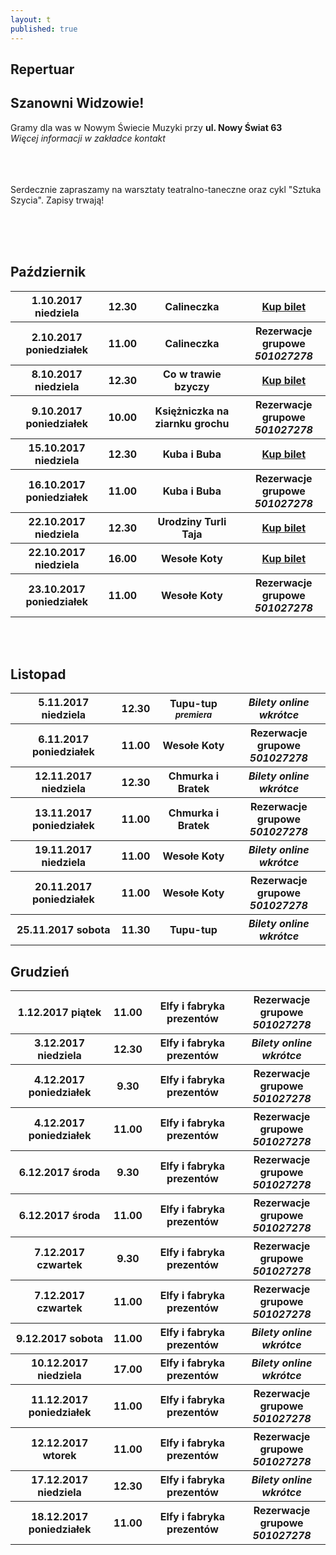 ```yaml
---
layout: t
published: true
---
```


<link rel="stylesheet" href="https://unpkg.com/purecss@0.6.2/build/pure-min.css" integrity="sha384-UQiGfs9ICog+LwheBSRCt1o5cbyKIHbwjWscjemyBMT9YCUMZffs6UqUTd0hObXD" crossorigin="anonymous">







## Repertuar  

## Szanowni Widzowie!

Gramy dla was w Nowym Świecie Muzyki przy <strong>ul. Nowy Świat 63</strong> <br />
<i> Więcej informacji w zakładce kontakt</i> 
<br /><br /><br /><br /> 

Serdecznie zapraszamy na warsztaty teatralno-taneczne oraz cykl "Sztuka Szycia". Zapisy trwają!
<br /><br />
	
<br /><br />

## Październik

<table class="pure-table">
<tr>
		<th>1.10.2017 niedziela</th>
		<th>12.30</th>
		<th>Calineczka</th>
		<th><a href="https://ewejsciowki.pl/embedded/rezerwacja/77776
    ">Kup bilet</a></th>
	</tr>
	<tr>
		<th>2.10.2017 poniedziałek</th>
		<th>11.00</th>
		<th>Calineczka</th>
		<th>Rezerwacje grupowe <i><br />501027278</i></th>
	</tr>
	<tr>
		<th>8.10.2017 niedziela</th>
		<th>12.30</th>
		<th>Co w trawie bzyczy</th>
		<th><a href="https://ewejsciowki.pl/embedded/rezerwacja/77777
    ">Kup bilet</a></th>
	</tr>
	<tr>
		<th>9.10.2017 poniedziałek</th>
		<th>10.00</th>
		<th>Księżniczka na ziarnku grochu</th>
		<th>Rezerwacje grupowe <i><br />501027278</i></th>
	</tr>
	<tr>
		<th>15.10.2017 niedziela</th>
		<th>12.30</th>
		<th>Kuba i Buba</th>
		<th><a href="https://ewejsciowki.pl/embedded/rezerwacja/77778
    ">Kup bilet</a></th>
	</tr>
	<tr>
		<th>16.10.2017 poniedziałek</th>
		<th>11.00</th>
		<th>Kuba i Buba</th>
		<th>Rezerwacje grupowe <i><br />501027278</i></th>
	</tr>
	<tr>
		<th>22.10.2017 niedziela</th>
		<th>12.30</th>
		<th>Urodziny Turli Taja</th>
		<th><a href="https://ewejsciowki.pl/embedded/rezerwacja/78179
    ">Kup bilet</a></th>
	</tr>
	<tr>
		<th>22.10.2017 niedziela</th>
		<th>16.00</th>
		<th>Wesołe Koty</th>
		<th><a href="https://ewejsciowki.pl/embedded/rezerwacja/77779
    ">Kup bilet</a></th>
	</tr>
	<tr>
		<th>23.10.2017 poniedziałek</th>
		<th>11.00</th>
		<th>Wesołe Koty</th>
		<th>Rezerwacje grupowe <i><br />501027278</i></th>
	</tr>
<!-- 	<tr>
		<th>29.10.2017 niedziela</th>
		<th>12.30</th>
		<th>Urodziny Turli Taja</th>
		<th><a href="https://ewejsciowki.pl/embedded/rezerwacja/67921
    ">Kup bilet</a></th>
	</tr>
	<tr>
		<th>29.10.2017 niedziela</th>
		<th>16.00</th>
		<th>Księżniczka na ziarnku grochu</th>
		<th><a href="https://ewejsciowki.pl/embedded/rezerwacja/67921
    ">Kup bilet</a></th>
	</tr>
	<tr>
		<th>30.10.2017 poniedziałek</th>
		<th>11.00</th>
		<th>Księżniczka na ziarnku grochu</th>
		<th><a href="https://ewejsciowki.pl/embedded/rezerwacja/67921
    ">Kup bilet</a></th>
	</tr> -->
	
</table>

<br /><br />

## Listopad

<table class="pure-table">
	<tr>
		<th>5.11.2017 niedziela</th>
		<th>12.30</th>
		<th>Tupu-tup<br /><small><i>premiera</i></small></th>
		<th><i>Bilety online wkrótce<i/></th>
	</tr>
	<tr>
		<th>6.11.2017 poniedziałek</th>
		<th>11.00</th>
		<th>Wesołe Koty</th>
		<th>Rezerwacje grupowe <i><br />501027278</i></th>
	</tr>
	<tr>
		<th>12.11.2017 niedziela</th>
		<th>12.30</th>
		<th>Chmurka i Bratek</th>
		<th><i>Bilety online wkrótce<i/></th>
	</tr>
	<tr>
		<th>13.11.2017 poniedziałek</th>
		<th>11.00</th>
		<th>Chmurka i Bratek</th>
		<th>Rezerwacje grupowe <i><br />501027278</i></th>
	</tr>
	<tr>
		<th>19.11.2017 niedziela</th>
		<th>11.00</th>
		<th>Wesołe Koty</th>
		<th><i>Bilety online wkrótce<i/></th>
	</tr>
	<tr>
		<th>20.11.2017 poniedziałek</th>
		<th>11.00</th>
		<th>Wesołe Koty</th>
		<th>Rezerwacje grupowe <i><br />501027278</i></th>
	</tr>
	<tr>
		<th>25.11.2017 sobota</th>
		<th>11.30</th>
		<th>Tupu-tup</th>
		<th><i>Bilety online wkrótce</i></th>
	</tr>
</table>

## Grudzień

<table class="pure-table">
	<tr>
		<th>1.12.2017 piątek</th>
		<th>11.00</th>
		<th>Elfy i fabryka prezentów</th>
		<th>Rezerwacje grupowe <i><br />501027278</i></th>
	</tr>
	<tr>
		<th>3.12.2017 niedziela</th>
		<th>12.30</th>
		<th>Elfy i fabryka prezentów</th>
		<th><i>Bilety online wkrótce<i/></th>
	</tr>
	<tr>
		<th>4.12.2017 poniedziałek</th>
		<th>9.30</th>
		<th>Elfy i fabryka prezentów</th>
		<th>Rezerwacje grupowe <i><br />501027278</i></th>
	</tr>
	<tr>
		<th>4.12.2017 poniedziałek</th>
		<th>11.00</th>
		<th>Elfy i fabryka prezentów</th>
		<th>Rezerwacje grupowe <i><br />501027278</i></th>
	</tr>
	<tr>
		<th>6.12.2017 środa</th>
		<th>9.30</th>
		<th>Elfy i fabryka prezentów</th>
		<th>Rezerwacje grupowe <i><br />501027278</i></th>
	</tr>
	<tr>
		<th>6.12.2017 środa</th>
		<th>11.00</th>
		<th>Elfy i fabryka prezentów</th>
		<th>Rezerwacje grupowe <i><br />501027278</i></th>
	</tr>
	<tr>
		<th>7.12.2017 czwartek</th>
		<th>9.30</th>
		<th>Elfy i fabryka prezentów</th>
		<th>Rezerwacje grupowe <i><br />501027278</i></th>
	</tr>
	<tr>
		<th>7.12.2017 czwartek</th>
		<th>11.00</th>
		<th>Elfy i fabryka prezentów</th>
		<th>Rezerwacje grupowe <i><br />501027278</i></th>
	</tr>
	<tr>
		<th>9.12.2017 sobota</th>
		<th>11.00</th>
		<th>Elfy i fabryka prezentów</th>
		<th><i>Bilety online wkrótce<i/></th>
	</tr>
	<tr>
		<th>10.12.2017 niedziela</th>
		<th>17.00</th>
		<th>Elfy i fabryka prezentów</th>
		<th><i>Bilety online wkrótce<i/></th>
	</tr>
	<tr>
		<th>11.12.2017 poniedziałek</th>
		<th>11.00</th>
		<th>Elfy i fabryka prezentów</th>
		<th>Rezerwacje grupowe <i><br />501027278</i></th>
	</tr>
	<tr>
		<th>12.12.2017 wtorek</th>
		<th>11.00</th>
		<th>Elfy i fabryka prezentów</th>
		<th>Rezerwacje grupowe <i><br />501027278</i></th>
	</tr>
	<tr>
		<th>17.12.2017 niedziela</th>
		<th>12.30</th>
		<th>Elfy i fabryka prezentów</th>
		<th><i>Bilety online wkrótce<i/></th>
	</tr>
	<tr>
		<th>18.12.2017 poniedziałek</th>
		<th>11.00</th>
		<th>Elfy i fabryka prezentów</th>
		<th>Rezerwacje grupowe <i><br />501027278</i></th>
	</tr>
</table>



<style>
.pure-table thead {
    background-color: rgba(143, 223, 255, 0.19) !important;
    color: #000;
    text-align: left;
    vertical-align: bottom;
}
</style>
